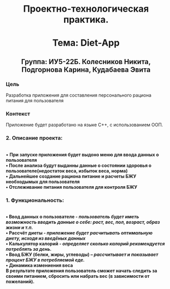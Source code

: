 <h1 align="center"> Проектно-технологическая практика.</h1>
<h1 align="center"> Тема: Diet-App </h1>
<h2 align="center">Группа: ИУ5-22Б. Колесников Никита, Подгорнова Карина, Кудабаева Эвита</h2>

### Цель

Разработка приложения для составления персонального рациона питания для пользователя

### Контекст

Приложение будет разработано на языке C++, c использованием ООП.

<h3>2.	Описание проекта:</h3><br /> 
•	<b>При запуске приложения будет выдоно меню для ввода данных о пользователя<br />
•<b> После анализа будут выданны данные о состоянии здоровья о пользователе(недостаток веса, избыток веса, норма) <br />
•<b> Дальнейшее создание рациона питание и расчеты БЖУ необходымых для пользователя <br />
•<b> Отслеживание питания пользователя для контроля БЖУ<br />
  
<h3>1.	Функциональность:</h3><br /> 
•	<b>Ввод данных о пользователе </b> - <em>пользователь будет иметь возможность вводить данные о себе: рост, вес, пол, возраст, образ жизни и т.п.</em><br />
•	<b>Рассчёт диеты </b> - <em> приложение будет расчитывать оптимальную диету, исходя из введёных данных</em><br />
•	<b>Калькулятор калорий </b> - <em>определяет сколько калорий рекомендуется потреблять за день.</em><br />
•	<b>Ввод БЖУ (белки, жиры, углеводы)</b> – <em>рассчитывает и показывает процент БЖУ в потребляемой еде.</em><br />
•	<b>Динамика измениения веса</b><br />
В результате приложения пользователь сможет начать следить за своими питанием, сбросить или набрать вес (в зависимости от пожеланий).<br />

